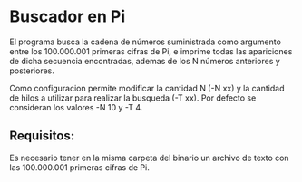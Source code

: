 # Buscador en Pi

El programa busca la cadena de números suministrada como argumento entre los 100.000.001 primeras cifras de Pi,
e imprime todas las apariciones de dicha secuencia encontradas, ademas de los N números anteriores y posteriores.

Como configuracion permite modificar la cantidad N (-N xx) y la cantidad de hilos a utilizar para realizar la
busqueda (-T xx). Por defecto se consideran los valores -N 10 y -T 4.

## Requisitos:

Es necesario tener en la misma carpeta del binario un archivo de texto con las 100.000.001 primeras
cifras de Pi.
